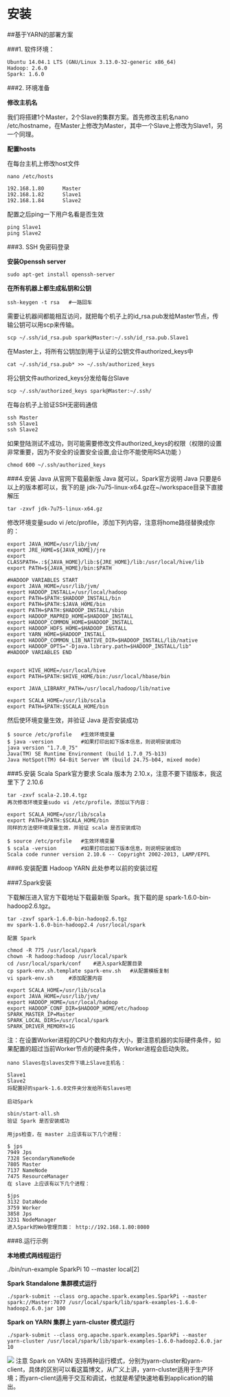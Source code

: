 # 安装

##基于YARN的部署方案

###1. 软件环境：

```
Ubuntu 14.04.1 LTS (GNU/Linux 3.13.0-32-generic x86_64)
Hadoop: 2.6.0
Spark: 1.6.0
```

###2. 环境准备

**修改主机名**

我们将搭建1个Master，2个Slave的集群方案。首先修改主机名nano /etc/hostname，在Master上修改为Master，其中一个Slave上修改为Slave1，另一个同理。

**配置hosts**

在每台主机上修改host文件

```
nano /etc/hosts

192.168.1.80      Master
192.168.1.82      Slave1
192.168.1.84      Slave2
```
配置之后ping一下用户名看是否生效

```
ping Slave1
ping Slave2

```

###3. SSH 免密码登录

**安装Openssh server**

```sudo apt-get install openssh-server```

**在所有机器上都生成私钥和公钥**

```ssh-keygen -t rsa   #一路回车```

需要让机器间都能相互访问，就把每个机子上的id_rsa.pub发给Master节点，传输公钥可以用scp来传输。

```scp ~/.ssh/id_rsa.pub spark@Master:~/.ssh/id_rsa.pub.Slave1```

在Master上，将所有公钥加到用于认证的公钥文件authorized_keys中

```cat ~/.ssh/id_rsa.pub* >> ~/.ssh/authorized_keys```

将公钥文件authorized_keys分发给每台Slave

```scp ~/.ssh/authorized_keys spark@Master:~/.ssh/```

在每台机子上验证SSH无密码通信

```
ssh Master
ssh Slave1
ssh Slave2
```

如果登陆测试不成功，则可能需要修改文件authorized_keys的权限（权限的设置非常重要，因为不安全的设置安全设置,会让你不能使用RSA功能 ）

```chmod 600 ~/.ssh/authorized_keys```

###4.安装 Java
从官网下载最新版 Java 就可以，Spark官方说明 Java 只要是6以上的版本都可以，我下的是 jdk-7u75-linux-x64.gz在~/workspace目录下直接解压

```tar -zxvf jdk-7u75-linux-x64.gz```

修改环境变量sudo vi /etc/profile，添加下列内容，注意将home路径替换成你的：

```
export JAVA_HOME=/usr/lib/jvm/
export JRE_HOME=${JAVA_HOME}/jre
export CLASSPATH=.:${JAVA_HOME}/lib:${JRE_HOME}/lib:/usr/local/hive/lib
export PATH=${JAVA_HOME}/bin:$PATH

#HADOOP VARIABLES START
export JAVA_HOME=/usr/lib/jvm/
export HADOOP_INSTALL=/usr/local/hadoop
export PATH=$PATH:$HADOOP_INSTALL/bin
export PATH=$PATH:$JAVA_HOME/bin
export PATH=$PATH:$HADOOP_INSTALL/sbin
export HADOOP_MAPRED_HOME=$HADOOP_INSTALL
export HADOOP_COMMON_HOME=$HADOOP_INSTALL
export HADOOP_HDFS_HOME=$HADOOP_INSTALL
export YARN_HOME=$HADOOP_INSTALL
export HADOOP_COMMON_LIB_NATIVE_DIR=$HADOOP_INSTALL/lib/native
export HADOOP_OPTS="-Djava.library.path=$HADOOP_INSTALL/lib"
#HADOOP VARIABLES END


export HIVE_HOME=/usr/local/hive
export PATH=$PATH:$HIVE_HOME/bin:/usr/local/hbase/bin

export JAVA_LIBRARY_PATH=/usr/local/hadoop/lib/native

export SCALA_HOME=/usr/lib/scala
export PATH=$PATH:$SCALA_HOME/bin

```

然后使环境变量生效，并验证 Java 是否安装成功
```
$ source /etc/profile   #生效环境变量
$ java -version         #如果打印出如下版本信息，则说明安装成功
java version "1.7.0_75"
Java(TM) SE Runtime Environment (build 1.7.0_75-b13)
Java HotSpot(TM) 64-Bit Server VM (build 24.75-b04, mixed mode)
```


###5.安装 Scala
Spark官方要求 Scala 版本为 2.10.x，注意不要下错版本，我这里下了 2.10.6
```
tar -zxvf scala-2.10.4.tgz
再次修改环境变量sudo vi /etc/profile，添加以下内容：

export SCALA_HOME=/usr/lib/scala
export PATH=$PATH:$SCALA_HOME/bin
同样的方法使环境变量生效，并验证 scala 是否安装成功

$ source /etc/profile   #生效环境变量
$ scala -version        #如果打印出如下版本信息，则说明安装成功
Scala code runner version 2.10.6 -- Copyright 2002-2013, LAMP/EPFL
```


###6.安装配置 Hadoop YARN
此处参考以前的安装过程

###7.Spark安装

下载解压进入官方下载地址下载最新版 Spark。我下载的是 spark-1.6.0-bin-hadoop2.6.tgz。

```
tar -zxvf spark-1.6.0-bin-hadoop2.6.tgz
mv spark-1.6.0-bin-hadoop2.4 /usr/local/spark

配置 Spark

chmod -R 775 /usr/local/spark
chown -R hadoop:hadoop /usr/local/spark
cd /usr/local/spark/conf    #进入spark配置目录
cp spark-env.sh.template spark-env.sh   #从配置模板复制
vi spark-env.sh     #添加配置内容

export SCALA_HOME=/usr/lib/scala
export JAVA_HOME=/usr/lib/jvm/
export HADOOP_HOME=/usr/local/hadoop
export HADOOP_CONF_DIR=$HADOOP_HOME/etc/hadoop
SPARK_MASTER_IP=Master
SPARK_LOCAL_DIRS=/usr/local/spark
SPARK_DRIVER_MEMORY=1G
```

注：在设置Worker进程的CPU个数和内存大小，要注意机器的实际硬件条件，如果配置的超过当前Worker节点的硬件条件，Worker进程会启动失败。

```
nano Slaves在slaves文件下填上Slave主机名：

Slave1
Slave2
将配置好的spark-1.6.0文件夹分发给所有Slaves吧

启动Spark

sbin/start-all.sh
验证 Spark 是否安装成功

用jps检查，在 master 上应该有以下几个进程：

$ jps
7949 Jps
7328 SecondaryNameNode
7805 Master
7137 NameNode
7475 ResourceManager
在 slave 上应该有以下几个进程：

$jps
3132 DataNode
3759 Worker
3858 Jps
3231 NodeManager
进入Spark的Web管理页面： http://192.168.1.80:8080
```



###8.运行示例

**本地模式两线程运行**

./bin/run-example SparkPi 10 --master local[2]

**Spark Standalone 集群模式运行**
```
./spark-submit --class org.apache.spark.examples.SparkPi --master spark://Master:7077 /usr/local/spark/lib/spark-examples-1.6.0-hadoop2.6.0.jar 100
```

**Spark on YARN 集群上 yarn-cluster 模式运行**
```
./spark-submit --class org.apache.spark.examples.SparkPi --master yarn-cluster /usr/local/spark/lib/spark-examples-1.6.0-hadoop2.6.0.jar 10
```
![](images/13/chapter1301sparkfinish.png)
注意 Spark on YARN 支持两种运行模式，分别为yarn-cluster和yarn-client，具体的区别可以看这篇博文，从广义上讲，yarn-cluster适用于生产环境；而yarn-client适用于交互和调试，也就是希望快速地看到application的输出。


